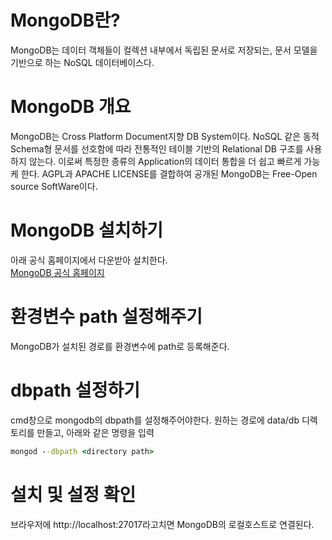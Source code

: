 # MongoDB란?
MongoDB는 데이터 객체들이 컬렉션 내부에서 독립된 문서로 저장되는, 문서 모델을 기반으로 하는 NoSQL 데이터베이스다.

# MongoDB 개요
MongoDB는 Cross Platform Document지향 DB System이다. NoSQL 같은 동적 Schema형 문서를 선호함에 따라 전통적인 테이블 기반의 Relational DB 구조를 사용하지 않는다. 이로써 특정한 종류의 Application의 데이터 통합을 더 쉽고 빠르게 가능케 한다. AGPL과 APACHE LICENSE를 결합하여 공개된 MongoDB는 Free-Open source SoftWare이다.

# MongoDB 설치하기
아래 공식 홈페이지에서 다운받아 설치한다.  
[MongoDB 공식 홈페이지](https://www.mongodb.com/)

# 환경변수 path 설정해주기
MongoDB가 설치된 경로를 환경변수에 path로 등록해준다.

# dbpath 설정하기
cmd창으로 mongodb의 dbpath를 설정해주어야한다. 원하는 경로에 data/db 디렉토리를 만들고, 아래와 같은 명령을 입력
```cmd
mongod --dbpath <directory path>
```

# 설치 및 설정 확인
브라우저에 http://localhost:27017라고치면 MongoDB의 로컬호스트로 연결된다.
